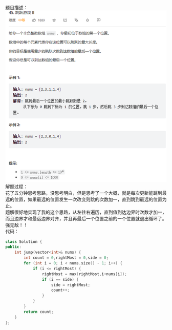 题目描述：  
![image](/algorithmn/greed/image/image5.png)  
解题过程：  
花了五分钟思考思路，没思考明白，但是思考了一个大概，就是每次更新能跳到最远的位置，如果最远的位置发生一次改变则跳的次数加一，直到跳到最远的位置为止。  
题解很好地实现了我的这个思路，从左往右遍历，直到值到达边界时次数才加一，而且边界才和最远边界对齐，并且再最后一个位置之前的一个位置就退出循环了。  
强无敌！！  
代码：  
```cpp
class Solution {
public:
    int jump(vector<int>& nums) {
        int count = 0,rightMost = 0,side = 0;
        for (int i = 0; i < nums.size() - 1; i++) {
            if (i <= rightMost) {
                rightMost = max(rightMost,i+nums[i]);
                if (i == side) {
                    side = rightMost;
                    count++;
                }
            }
        }
        return count;
    }
};
```